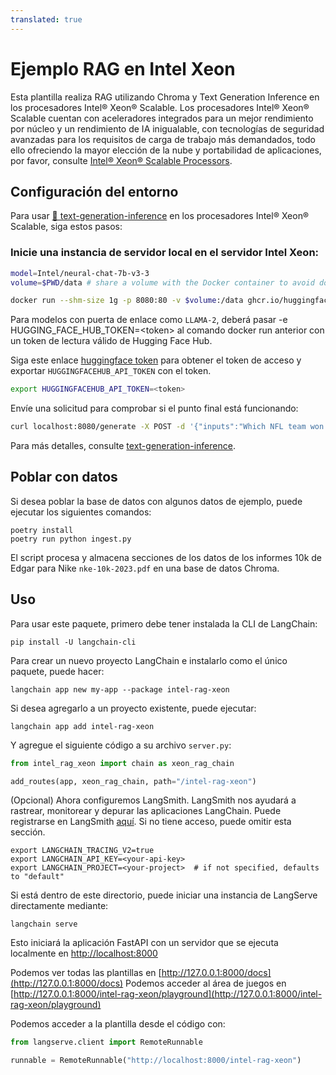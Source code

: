 ```yaml
---
translated: true
---
```


# Ejemplo RAG en Intel Xeon

Esta plantilla realiza RAG utilizando Chroma y Text Generation Inference en los procesadores Intel® Xeon® Scalable.
Los procesadores Intel® Xeon® Scalable cuentan con aceleradores integrados para un mejor rendimiento por núcleo y un rendimiento de IA inigualable, con tecnologías de seguridad avanzadas para los requisitos de carga de trabajo más demandados, todo ello ofreciendo la mayor elección de la nube y portabilidad de aplicaciones, por favor, consulte [Intel® Xeon® Scalable Processors](https://www.intel.com/content/www/us/en/products/details/processors/xeon/scalable.html).

## Configuración del entorno

Para usar [🤗 text-generation-inference](https://github.com/huggingface/text-generation-inference) en los procesadores Intel® Xeon® Scalable, siga estos pasos:

### Inicie una instancia de servidor local en el servidor Intel Xeon:

```bash
model=Intel/neural-chat-7b-v3-3
volume=$PWD/data # share a volume with the Docker container to avoid downloading weights every run

docker run --shm-size 1g -p 8080:80 -v $volume:/data ghcr.io/huggingface/text-generation-inference:1.4 --model-id $model
```

Para modelos con puerta de enlace como `LLAMA-2`, deberá pasar -e HUGGING_FACE_HUB_TOKEN=\<token\> al comando docker run anterior con un token de lectura válido de Hugging Face Hub.

Siga este enlace [huggingface token](https://huggingface.co/docs/hub/security-tokens) para obtener el token de acceso y exportar `HUGGINGFACEHUB_API_TOKEN` con el token.

```bash
export HUGGINGFACEHUB_API_TOKEN=<token>
```

Envíe una solicitud para comprobar si el punto final está funcionando:

```bash
curl localhost:8080/generate -X POST -d '{"inputs":"Which NFL team won the Super Bowl in the 2010 season?","parameters":{"max_new_tokens":128, "do_sample": true}}'   -H 'Content-Type: application/json'
```

Para más detalles, consulte [text-generation-inference](https://github.com/huggingface/text-generation-inference).

## Poblar con datos

Si desea poblar la base de datos con algunos datos de ejemplo, puede ejecutar los siguientes comandos:

```shell
poetry install
poetry run python ingest.py
```

El script procesa y almacena secciones de los datos de los informes 10k de Edgar para Nike `nke-10k-2023.pdf` en una base de datos Chroma.

## Uso

Para usar este paquete, primero debe tener instalada la CLI de LangChain:

```shell
pip install -U langchain-cli
```

Para crear un nuevo proyecto LangChain e instalarlo como el único paquete, puede hacer:

```shell
langchain app new my-app --package intel-rag-xeon
```

Si desea agregarlo a un proyecto existente, puede ejecutar:

```shell
langchain app add intel-rag-xeon
```

Y agregue el siguiente código a su archivo `server.py`:

```python
from intel_rag_xeon import chain as xeon_rag_chain

add_routes(app, xeon_rag_chain, path="/intel-rag-xeon")
```

(Opcional) Ahora configuremos LangSmith. LangSmith nos ayudará a rastrear, monitorear y depurar las aplicaciones LangChain. Puede registrarse en LangSmith [aquí](https://smith.langchain.com/). Si no tiene acceso, puede omitir esta sección.

```shell
export LANGCHAIN_TRACING_V2=true
export LANGCHAIN_API_KEY=<your-api-key>
export LANGCHAIN_PROJECT=<your-project>  # if not specified, defaults to "default"
```

Si está dentro de este directorio, puede iniciar una instancia de LangServe directamente mediante:

```shell
langchain serve
```

Esto iniciará la aplicación FastAPI con un servidor que se ejecuta localmente en
[http://localhost:8000](http://localhost:8000)

Podemos ver todas las plantillas en [http://127.0.0.1:8000/docs](http://127.0.0.1:8000/docs)
Podemos acceder al área de juegos en [http://127.0.0.1:8000/intel-rag-xeon/playground](http://127.0.0.1:8000/intel-rag-xeon/playground)

Podemos acceder a la plantilla desde el código con:

```python
from langserve.client import RemoteRunnable

runnable = RemoteRunnable("http://localhost:8000/intel-rag-xeon")
```
